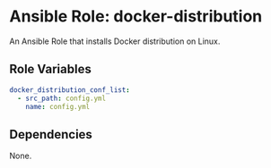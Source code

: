 # Ansible Role: docker-distribution

An Ansible Role that installs Docker distribution on Linux.

## Role Variables

```yml
docker_distribution_conf_list:
  - src_path: config.yml
    name: config.yml
```

## Dependencies

None.
